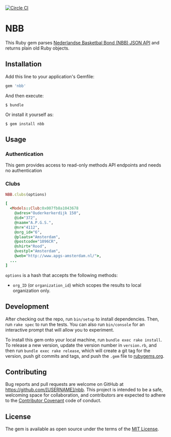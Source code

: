[![Circle CI](https://circleci.com/gh/ivdma/nbb.svg?style=svg)](https://circleci.com/gh/ivdma/nbb)

# NBB

This Ruby gem parses
[Nederlandse Basketbal Bond (NBB) JSON API](http://db.basketball.nl/help/koppelingen/json)
and returns plain old Ruby objects.

## Installation

Add this line to your application's Gemfile:

```ruby
gem 'nbb'
```

And then execute:

    $ bundle

Or install it yourself as:

    $ gem install nbb

## Usage

### Authentication

This gem provides access to read-only methods API endpoints and needs no authentication

### Clubs

```ruby
NBB.clubs(options)
```

```ruby
[
  <Models::Club:0x007fb8a1043678
    @adres="Ouderkerkerdijk 150",
    @id="372",
    @naam="A.P.G.S.",
    @nr="4112",
    @org_id="6",
    @plaats="Amsterdam",
    @postcode="1096CR",
    @shirt="Rood",
    @vestpl="Amsterdam",
    @web="http://www.apgs-amsterdam.nl/">,
  ...
]
```

`options` is a hash that accepts the following methods:

  - `org_ID` (or `organization_id`) which scopes the results to local organization only.

## Development

After checking out the repo, run `bin/setup` to install dependencies. Then, run `rake spec` to run the tests. You can
also run `bin/console` for an interactive prompt that will allow you to experiment.

To install this gem onto your local machine, run `bundle exec rake install`. To release a new version, update the
version number in `version.rb`, and then run `bundle exec rake release`, which will create a git tag for the version,
push git commits and tags, and push the `.gem` file to [rubygems.org](https://rubygems.org).

## Contributing

Bug reports and pull requests are welcome on GitHub at https://github.com/[USERNAME]/nbb. This project is intended to
be a safe, welcoming space for collaboration, and contributors are expected to adhere to the
[Contributor Covenant](contributor-covenant.org) code of conduct.

## License

The gem is available as open source under the terms of the [MIT License](http://opensource.org/licenses/MIT).
